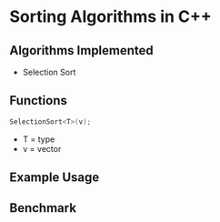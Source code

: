 # Sorting Algorithms in C++
## Algorithms Implemented
- Selection Sort

## Functions
```cpp
SelectionSort<T>(v);
```
- T = type
- v = vector

## Example Usage
## Benchmark